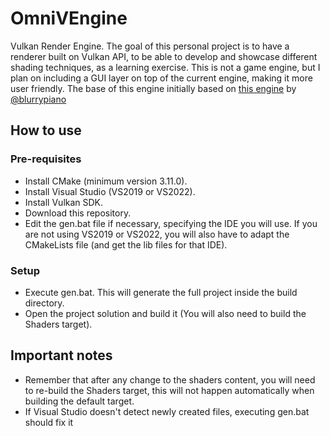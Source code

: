 # OmniVEngine
Vulkan Render Engine. The goal of this personal project is to have a renderer built on Vulkan API, to be able to develop and showcase different shading techniques, as a learning exercise.
This is not a game engine, but I plan on including a GUI layer on top of the current engine, making it more user friendly.
The base of this engine initially based on [this engine](https://github.com/blurrypiano/littleVulkanEngine) by [@blurrypiano](https://www.github.com/blurrypiano)

## How to use
### Pre-requisites
- Install CMake (minimum version 3.11.0).
- Install Visual Studio (VS2019 or VS2022).
- Install Vulkan SDK.
- Download this repository.
- Edit the gen.bat file if necessary, specifying the IDE you will use. If you are not using VS2019 or VS2022, you will also have to adapt the CMakeLists file (and get the lib files for that IDE).

### Setup
- Execute gen.bat. This will generate the full project inside the build directory.
- Open the project solution and build it (You will also need to build the Shaders target).

## Important notes
- Remember that after any change to the shaders content, you will need to re-build the Shaders target, this will not happen automatically when building the default target.
- If Visual Studio doesn't detect newly created files, executing gen.bat should fix it
